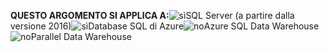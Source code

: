 <Token>**QUESTO ARGOMENTO SI APPLICA A:**![sì](../includes/media/yes.png)SQL Server (a partire dalla versione 2016)![sì](../includes/media/yes.png)Database SQL di Azure![no](../includes/media/no.png)Azure SQL Data Warehouse![no](../includes/media/no.png)Parallel Data Warehouse </Token>